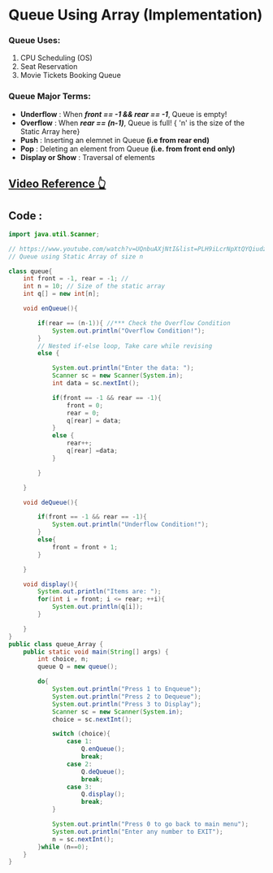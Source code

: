 # Queue Using Array (Implementation)
### Queue Uses:
1. CPU Scheduling (OS)
2. Seat Reservation
3. Movie Tickets Booking Queue


### Queue Major Terms:
- **Underflow** : When _**front == -1 && rear == -1**_, Queue is empty!
- **Overflow** : When _**rear == (n-1)**_, Queue is full! { 'n' is the size of the Static Array here}
- **Push** : Inserting an elemnet in Queue **(i.e from rear end)**
- **Pop** : Deleting an element from Queue **(i.e. from front end only)**
- **Display or Show** : Traversal of elements
## [Video Reference 👆](https://www.youtube.com/watch?v=UQnbuAXjNtI&list=PLH9iLcrNpXtQYQiudzpZpGw0mptHc06Su&index=25)
## Code :

```java
import java.util.Scanner;

// https://www.youtube.com/watch?v=UQnbuAXjNtI&list=PLH9iLcrNpXtQYQiudzpZpGw0mptHc06Su&index=25
// Queue using Static Array of size n

class queue{
    int front = -1, rear = -1; //
    int n = 10; // Size of the static array
    int q[] = new int[n];

    void enQueue(){

        if(rear == (n-1)){ //*** Check the Overflow Condition
            System.out.println("Overflow Condition!");
        }
        // Nested if-else loop, Take care while revising
        else {

            System.out.println("Enter the data: ");
            Scanner sc = new Scanner(System.in);
            int data = sc.nextInt();

            if(front == -1 && rear == -1){
                front = 0;
                rear = 0;
                q[rear] = data;
            }
            else {
                rear++;
                q[rear] =data;
            }

        }

    }

    void deQueue(){

        if(front == -1 && rear == -1){
            System.out.println("Underflow Condition!");
        }
        else{
            front = front + 1;
        }

    }

    void display(){
        System.out.println("Items are: ");
        for(int i = front; i <= rear; ++i){
            System.out.println(q[i]);
        }

    }
}
public class queue_Array {
    public static void main(String[] args) {
        int choice, n;
        queue Q = new queue();

        do{
            System.out.println("Press 1 to Enqueue");
            System.out.println("Press 2 to Dequeue");
            System.out.println("Press 3 to Display");
            Scanner sc = new Scanner(System.in);
            choice = sc.nextInt();

            switch (choice){
                case 1:
                    Q.enQueue();
                    break;
                case 2:
                    Q.deQueue();
                    break;
                case 3:
                    Q.display();
                    break;
            }

            System.out.println("Press 0 to go back to main menu");
            System.out.println("Enter any number to EXIT");
            n = sc.nextInt();
        }while (n==0);
    }
}

```